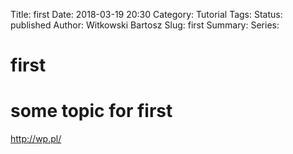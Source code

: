 Title: first
Date: 2018-03-19 20:30
Category: Tutorial
Tags: 
Status: published
Author: Witkowski Bartosz
Slug: first
Summary:
Series: 

# first

# some topic for first


<ahref>http://wp.pl/</ahref>
